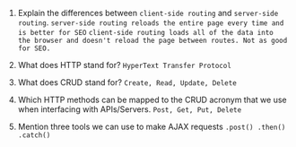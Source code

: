 1.  Explain the differences between `client-side routing` and `server-side routing`.
    `server-side routing reloads the entire page every time and is better for SEO`
    `client-side routing loads all of the data into the browser and doesn't reload the page between routes. Not as good for SEO.`

2.  What does HTTP stand for?
    `HyperText Transfer Protocol`

3.  What does CRUD stand for?
    `Create, Read, Update, Delete`

4.  Which HTTP methods can be mapped to the CRUD acronym that we use when interfacing with APIs/Servers.
    `Post, Get, Put, Delete`

5.  Mention three tools we can use to make AJAX requests
    `.post() .then() .catch()`
